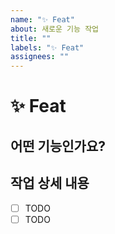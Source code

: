 ```yaml
---
name: "✨ Feat"
about: 새로운 기능 작업
title: ""
labels: "✨ Feat"
assignees: ""
---
```


# ✨ Feat

## 어떤 기능인가요?

## 작업 상세 내용

- [ ] TODO
- [ ] TODO
